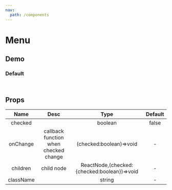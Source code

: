 ```yaml
---
nav:
  path: /components
---
```


# Menu

## Demo

### Default

<code src="./demo/default.tsx"> </code>

## Props

|   Name    |                 Desc                  |                    Type                     | Default |
| :-------: | :-----------------------------------: | :-----------------------------------------: | :-----: |
|  checked  |                                       |                   boolean                   |  false  |
| onChange  | callback function when checked change |           (checked:boolean)=>void           |    -    |
| children  |              child node               | ReactNode,(checked:{checked:boolean})=>void |    -    |
| className |                                       |                   string                    |    -    |
